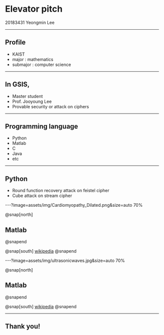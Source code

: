 # Elevator pitch

20183431
Yeongmin Lee

---

## Profile

- KAIST
- major : mathematics
- submajor : computer science

---

## In GSIS,

- Master student
- Prof. Jooyoung Lee
- Provable security or attack on ciphers

---

## Programming language

- Python
- Matlab
- C
- Java
- etc

---

## Python

- Round function recovery attack on feistel cipher
- Cube attack on stream cipher

---?image=assets/img/Cardiomyopathy_Dilated.png&size=auto 70%

@snap[north]
## Matlab
@snapend

@snap[south]
[wikipedia](https://en.wikipedia.org/wiki/Dilated_cardiomyopathy)
@snapend

---?image=assets/img/ultrasonicwaves.jpg&size=auto 70%

@snap[north]
## Matlab
@snapend

@snap[south]
[wikipedia](https://en.wikipedia.org/wiki/Dilated_cardiomyopathy)
@snapend

---

## Thank you!
